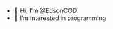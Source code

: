 - 👋 Hi, I’m @EdsonCOD
- 👀 I’m interested in programming

<!---
EdsonCOD/EdsonCOD is a ✨ special ✨ repository because its `README.md` (this file) appears on your GitHub profile.
You can click the Preview link to take a look at your changes.
--->
